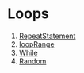 # Loops
1. [RepeatStatement](./RepeatStatement.kt)  
2. [loopRange](./ForloopRange.kt)  
3. [While](./While.kt)  
4. [Random](./Random.kt)  
